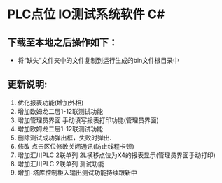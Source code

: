 # PLC点位 IO测试系统软件 C#
## 下载至本地之后操作如下：
* 将“缺失”文件夹中的文件复制到运行生成的bin文件根目录中
## 更新说明:
1. 优化报表功能(增加外相)
2. 增加欧姆龙二层1-12联测试功能
3. 增加管理员界面 手动填写报表打印功能(管理员界面)
4. 增加欧姆龙二层1-12联测试功能
5. 删除测试成功弹出框，失败时弹出.
6. 修改 点击区位修改关闭通讯(防止线程卡顿)
7. 增加汇川PLC 2联单列 2L横移点位为X4的报表显示(管理员界面手动打印)
8. 增加汇川PLC 2联单列 测试功能
9. 增加-塔库控制柜入输出测试功能持续跟新中
